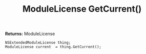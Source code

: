 ﻿---
uid: crmscript_ref_NSExtendedModuleLicense_GetCurrent
title: ModuleLicense GetCurrent()
intellisense: NSExtendedModuleLicense.GetCurrent
keywords: NSExtendedModuleLicense, GetCurrent
so.topic: reference
---



**Returns:** ModuleLicense


```crmscript
NSExtendedModuleLicense thing;
ModuleLicense current  = thing.GetCurrent();
```


